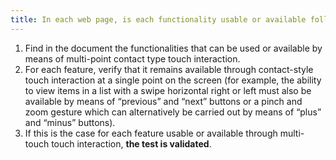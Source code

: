```yaml
---
title: In each web page, is each functionality usable or available following a multi-point contact also usable or available following a contact at a single point on the screen (except in special cases).
---
```


1. Find in the document the functionalities that can be used or available by means of multi-point contact type touch interaction.
2. For each feature, verify that it remains available through contact-style touch interaction at a single point on the screen (for example, the ability to view items in a list with a swipe horizontal right or left must also be available by means of “previous” and “next” buttons or a pinch and zoom gesture which can alternatively be carried out by means of “plus” and “minus” buttons).
3. If this is the case for each feature usable or available through multi-touch touch interaction, **the test is validated**.
